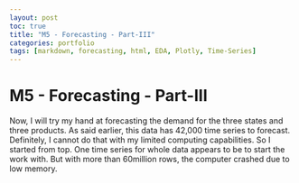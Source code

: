 ```yaml
---
layout: post
toc: true
title: "M5 - Forecasting - Part-III"
categories: portfolio
tags: [markdown, forecasting, html, EDA, Plotly, Time-Series]
---
```


# M5 - Forecasting - Part-III

Now, I will try my hand at forecasting the demand for the three states and three products.
As said earlier, this data has 42,000 time series to forecast. Definitely, I cannot do that with my limited computing capabilities.
So I started from top. One time series for whole data appears to be to start the work with. But with more than 60million rows, the computer crashed due to low memory. 

